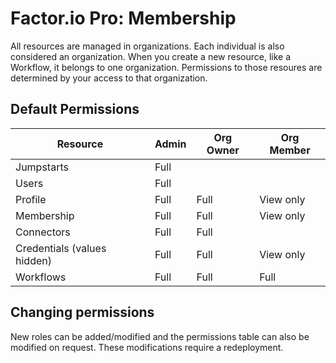 # Factor.io Pro: Membership
All resources are managed in organizations. Each individual is also considered an organization. When you create a new resource, like a Workflow, it belongs to one organization. Permissions to those resoures are determined by your access to that organization.


## Default Permissions


Resource | Admin | Org Owner | Org Member
-------- | ----- | ----- | ------
Jumpstarts | Full | | 
Users | Full | | 
Profile | Full | Full | View only
Membership | Full | Full | View only
Connectors | Full | Full | 
Credentials (values hidden) | Full | Full | View only
Workflows | Full | Full | Full


## Changing permissions
New roles can be added/modified and the permissions table can also be modified on request. These modifications require a redeployment.